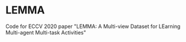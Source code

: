 # LEMMA
Code for ECCV 2020 paper "LEMMA: A Multi-view Dataset for LEarning Multi-agent Multi-task Activities"
